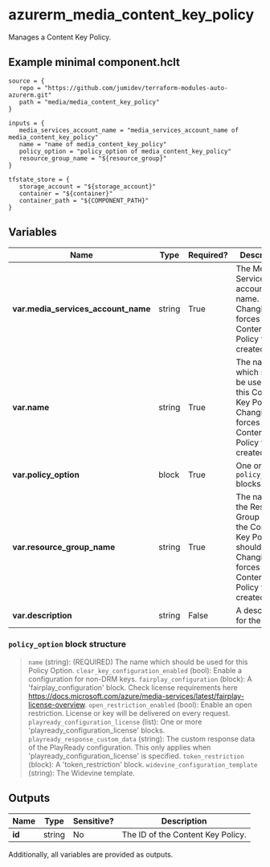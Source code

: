 # azurerm_media_content_key_policy

Manages a Content Key Policy.

## Example minimal component.hclt

```hcl
source = {
   repo = "https://github.com/jumidev/terraform-modules-auto-azurerm.git" 
   path = "media/media_content_key_policy" 
}

inputs = {
   media_services_account_name = "media_services_account_name of media_content_key_policy" 
   name = "name of media_content_key_policy" 
   policy_option = "policy_option of media_content_key_policy" 
   resource_group_name = "${resource_group}" 
}

tfstate_store = {
   storage_account = "${storage_account}" 
   container = "${container}" 
   container_path = "${COMPONENT_PATH}" 
}

```

## Variables

| Name | Type | Required? |  Description |
| ---- | ---- | --------- |  ----------- |
| **var.media_services_account_name** | string | True | The Media Services account name. Changing this forces a new Content Key Policy to be created. | 
| **var.name** | string | True | The name which should be used for this Content Key Policy. Changing this forces a new Content Key Policy to be created. | 
| **var.policy_option** | block | True | One or more `policy_option` blocks. | 
| **var.resource_group_name** | string | True | The name of the Resource Group where the Content Key Policy should exist. Changing this forces a new Content Key Policy to be created. | 
| **var.description** | string | False | A description for the Policy. | 

### `policy_option` block structure

>`name` (string): (REQUIRED) The name which should be used for this Policy Option.
>`clear_key_configuration_enabled` (bool): Enable a configuration for non-DRM keys.
>`fairplay_configuration` (block): A 'fairplay_configuration' block. Check license requirements here <https://docs.microsoft.com/azure/media-services/latest/fairplay-license-overview>.
>`open_restriction_enabled` (bool): Enable an open restriction. License or key will be delivered on every request.
>`playready_configuration_license` (list): One or more 'playready_configuration_license' blocks.
>`playready_response_custom_data` (string): The custom response data of the PlayReady configuration. This only applies when 'playready_configuration_license' is specified.
>`token_restriction` (block): A 'token_restriction' block.
>`widevine_configuration_template` (string): The Widevine template.



## Outputs

| Name | Type | Sensitive? | Description |
| ---- | ---- | --------- | --------- |
| **id** | string | No  | The ID of the Content Key Policy. | 

Additionally, all variables are provided as outputs.
